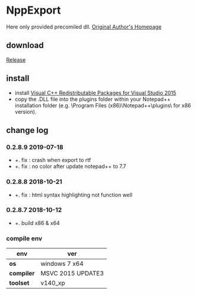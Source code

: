 ﻿# NppExport
Here only provided precomiled dll. [Original Author's Homepage](https://sourceforge.net/projects/npp-plugins/files/NppExport/)

## download

[Release](https://github.com/JetNpp/NppExport/tree/master/bin "Release")

## install
- install [Visual C++ Redistributable Packages for Visual Studio 2015](https://www.microsoft.com/en-us/download/details.aspx?id=53587)
- copy the .DLL file into the plugins folder within your Notepad++ installation folder (e.g. \Program Files (x86)\Notepad++\plugins\ for x86 version).

## change log
### 0.2.8.9 2019-07-18
- +. fix : crash when export to rtf
- +. fix : no color after update notepad++ to 7.7

### 0.2.8.8 2018-10-21
- +. fix : html syntax highlighting not function well

### 0.2.8.7 2018-10-12
- +. build x86 & x64

### compile env
|env   | ver|
| - | - |
|__os__|windows 7 x64|
|__compiler__|MSVC 2015 UPDATE3|
|__toolset__|v140_xp|
